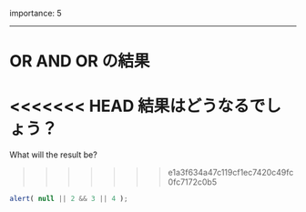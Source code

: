 importance: 5

---

# OR AND OR の結果

<<<<<<< HEAD
結果はどうなるでしょう？
=======
What will the result be?
>>>>>>> e1a3f634a47c119cf1ec7420c49fc0fc7172c0b5

```js
alert( null || 2 && 3 || 4 );
```
